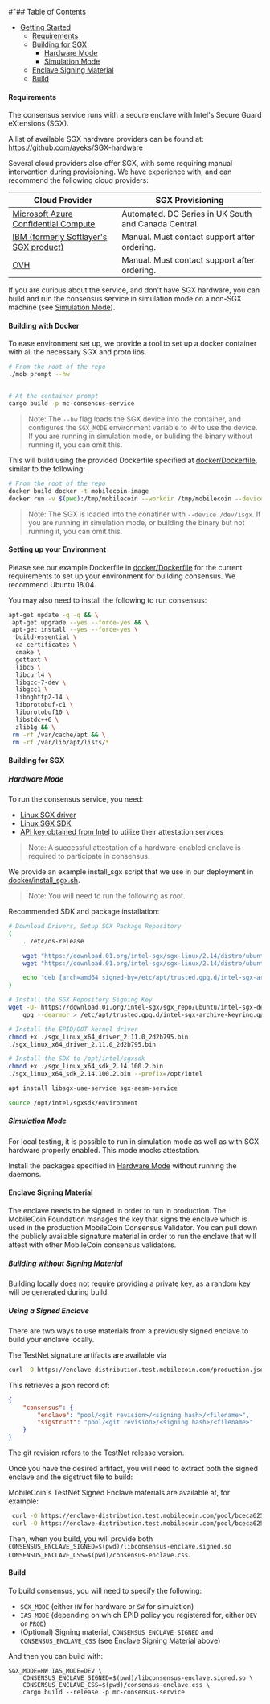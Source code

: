 #"## Table of Contents

  - [Getting Started](#getting-started)
    - [Requirements](#requirements)
    - [Building for SGX](#building-for-sgx)
      - [Hardware Mode](#hardware-mode)
      - [Simulation Mode](#simulation-mode)
    - [Enclave Signing Material](#enclave-signing-material)
    - [Build](#build)

#### Requirements

The consensus service runs with a secure enclave with Intel's Secure Guard eXtensions (SGX).

A list of available SGX hardware providers can be found at: https://github.com/ayeks/SGX-hardware

Several cloud providers also offer SGX, with some requiring manual intervention during provisioning. We have experience with, and can recommend the following cloud providers:

| Cloud Provider | SGX Provisioning |
| -------- | -------- |
| [Microsoft Azure Confidential Compute](http://aka.ms/azurecc) | Automated. DC Series in UK South and Canada Central. |
| [IBM (formerly Softlayer's SGX product)](https://www.ibm.com/cloud/blog/data-use-protection-ibm-cloud-using-intel-sgx) | Manual. Must contact support after ordering. |
| [OVH](https://www.ovh.com/world/dedicated-servers/software-guard-extensions/) | Manual. Must contact support after ordering. |

If you are curious about the service, and don't have SGX hardware, you can build and run the consensus service in simulation mode on a non-SGX machine (see [Simulation Mode](#simulation-mode)).

#### Building with Docker

To ease environment set up, we provide a tool to set up a docker container with all the necessary SGX and proto libs.

```bash
# From the root of the repo
./mob prompt --hw


# At the container prompt
cargo build -p mc-consensus-service
```

>Note: The `--hw` flag loads the SGX device into the container, and configures the `SGX_MODE` environment variable to `HW` to use the device. If you are running in simulation mode, or buliding the binary without running it, you can omit this.

This will build using the provided Dockerfile specified at [docker/Dockerfile](../../docker/Dockerfile), similar to the following:

```bash
# From the root of the repo
docker build docker -t mobilecoin-image
docker run -v $(pwd):/tmp/mobilecoin --workdir /tmp/mobilecoin --device /dev/isgx -it mobilecoin-image /bin/bash
```

>Note: The SGX is loaded into the conatiner with `--device /dev/isgx`. If you are running in simulation mode, or building the binary but not running it, you can omit this.

#### Setting up your Environment

Please see our example Dockerfile in [docker/Dockerfile](../../docker/Dockerfile) for the current requirements to set up your environment for building consensus. We recommend Ubuntu 18.04.

You may also need to install the following to run consensus:

```bash
apt-get update -q -q && \
 apt-get upgrade --yes --force-yes && \
 apt-get install --yes --force-yes \
  build-essential \
  ca-certificates \
  cmake \
  gettext \
  libc6 \
  libcurl4 \
  libgcc-7-dev \
  libgcc1 \
  libnghttp2-14 \
  libprotobuf-c1 \
  libprotobuf10 \
  libstdc++6 \
  zlib1g && \
 rm -rf /var/cache/apt && \
 rm -rf /var/lib/apt/lists/*
```

#### Building for SGX

##### Hardware Mode

To run the consensus service, you need:
- [Linux SGX driver](https://github.com/intel/linux-sgx-driver)
- [Linux SGX SDK](https://github.com/intel/linux-sgx)
-  [API key obtained from Intel](https://api.portal.trustedservices.intel.com/EPID-attestation) to utilize their attestation services
>Note: A successful attestation of a hardware-enabled enclave is required to participate in consensus.

We provide an example install_sgx script that we use in our deployment in [docker/install_sgx.sh](../../docker/install_sgx.sh).

>Note: You will need to run the following as root.

Recommended SDK and package installation:

```bash
# Download Drivers, Setup SGX Package Repository 
(
	. /etc/os-release

	wget "https://download.01.org/intel-sgx/sgx-linux/2.14/distro/ubuntu${VERSION_ID}-server/sgx_linux_x64_sdk_2.14.100.2.bin"
	wget "https://download.01.org/intel-sgx/sgx-linux/2.14/distro/ubuntu${VERSION_ID}-server/sgx_linux_x64_driver_2.11.0_2d2b795.bin"

	echo "deb [arch=amd64 signed-by=/etc/apt/trusted.gpg.d/intel-sgx-archive-keyring.gpg] https://download.01.org/intel-sgx/sgx_repo/ubuntu/ ${UBUNTU_CODENAME} main" > /etc/apt/sources.list.d/intel-sgx.list
)

# Install the SGX Repository Signing Key
wget -O- https://download.01.org/intel-sgx/sgx_repo/ubuntu/intel-sgx-deb.key | \
	gpg --dearmor > /etc/apt/trusted.gpg.d/intel-sgx-archive-keyring.gpg

# Install the EPID/OOT kernel driver
chmod +x ./sgx_linux_x64_driver_2.11.0_2d2b795.bin
./sgx_linux_x64_driver_2.11.0_2d2b795.bin

# Install the SDK to /opt/intel/sgxsdk
chmod +x ./sgx_linux_x64_sdk_2.14.100.2.bin
./sgx_linux_x64_sdk_2.14.100.2.bin --prefix=/opt/intel

apt install libsgx-uae-service sgx-aesm-service

source /opt/intel/sgxsdk/environment
```

##### Simulation Mode

For local testing, it is possible to run in simulation mode as well as with SGX hardware properly enabled. This mode mocks attestation.

Install the packages specified in [Hardware Mode](#hardware-mode) without running the daemons.

#### Enclave Signing Material

The enclave needs to be signed in order to run in production. The MobileCoin Foundation manages the key that signs the enclave which is used in the production MobileCoin Consensus Validator. You can pull down the publicly available signature material in order to run the enclave that will attest with other MobileCoin consensus validators.

##### Building without Signing Material

Building locally does not require providing a private key, as a random key will be generated during build.

##### Using a Signed Enclave

There are two ways to use materials from a previously signed enclave to build your enclave locally.

The TestNet signature artifacts are available via

```bash
curl -O https://enclave-distribution.test.mobilecoin.com/production.json
```

This retrieves a json record of:

```json
{
    "consensus": {
        "enclave": "pool/<git revision>/<signing hash>/<filename>",
        "sigstruct": "pool/<git revision>/<signing hash>/<filename>"
    }
}
```

The git revision refers to the TestNet release version.

Once you have the desired artifact, you will need to extract both the signed enclave and the sigstruct file to build:

MobileCoin's TestNet Signed Enclave materials are available at, for example:

```bash
 curl -O https://enclave-distribution.test.mobilecoin.com/pool/bceca6256b2ad9a6ccc1b88c109687365677f0c9/bf7fa957a6a94acb588851bc8767eca5776c79f4fc2aa6bcb99312c3c386c/libconsensus-enclave.signed.so
 curl -O https://enclave-distribution.test.mobilecoin.com/pool/bceca6256b2ad9a6ccc1b88c109687365677f0c9/bf7fa957a6a94acb588851bc8767eca5776c79f4fc2aa6bcb99312c3c386c/consensus-enclave.css
```

Then, when you build, you will provide both `CONSENSUS_ENCLAVE_SIGNED=$(pwd)/libconsensus-enclave.signed.so CONSENSUS_ENCLAVE_CSS=$(pwd)/consensus-enclave.css`.

#### Build

To build consensus, you will need to specify the following:

* `SGX_MODE` (either `HW` for hardware or `SW` for simulation)
* `IAS_MODE` (depending on which EPID policy you registered for, either `DEV` or `PROD`)
* (Optional) Signing material, `CONSENSUS_ENCLAVE_SIGNED` and `CONSENSUS_ENCLAVE_CSS` (see [Enclave Signing Material](#enclave-signing-material) above)

And then you can build with:

```
SGX_MODE=HW IAS_MODE=DEV \
    CONSENSUS_ENCLAVE_SIGNED=$(pwd)/libconsensus-enclave.signed.so \
    CONSENSUS_ENCLAVE_CSS=$(pwd)/consensus-enclave.css \
    cargo build --release -p mc-consensus-service
```
